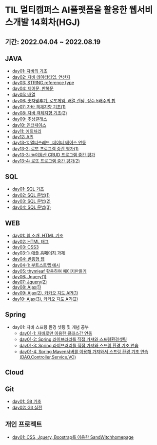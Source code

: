 # TIL 멀티캠퍼스 AI플랫폼을 활용한 웹서비스개발 14회차(HGJ)
## 기간: 2022.04.04 ~ 2022.08.19

## JAVA
 - [day01: 자바의 기초](https://github.com/AHLF77/TIL/blob/master/javaday01.md)
 - [day02: 자바 데이터타입, 연산자](https://github.com/AHLF77/TIL/blob/master/javaday02.md)
 - [day03: STRING,reference type](https://github.com/AHLF77/TIL/blob/master/javaday03.md)
 - [day04: 제어문, 반복문](https://github.com/AHLF77/TIL/blob/master/javaday04.md)
 - [day05: 배열](https://github.com/AHLF77/TIL/blob/master/javaday05.md)
 - [day06: 숫자맞추기, 로또게임, 배열 랜덤, 정수 5배수의 합](https://github.com/AHLF77/TIL/blob/master/javaday06.md)
 - [day07: 자바 객체지향 기초(1)](https://github.com/AHLF77/TIL/blob/master/javaday07.md)
 - [day08: 자바 객체지향 기초(2)](https://github.com/AHLF77/TIL/blob/master/javaday08.md)
 - [day09: 추상클래스](https://github.com/AHLF77/TIL/blob/master/javaday09.md)
 - [day10: 인터페이스](https://github.com/AHLF77/TIL/blob/master/javaday10.md)
 - [day11: 예외처리](https://github.com/AHLF77/TIL/blob/master/javaday11.md)
 - [day12: API](https://github.com/AHLF77/TIL/blob/master/javaday12.md)
 - [day13-1: 멀티쓰레드, 데이터 베이스 연동](https://github.com/AHLF77/TIL/blob/master/javaday13-1.md)
 - [day13-2: 로또 프로그램 중간 평가(1)](https://github.com/AHLF77/TIL/blob/master/javaday13-2.md)
 - [day13-3: 놀이동산 CRUD 프로그램 중간 평가](https://github.com/AHLF77/TIL/blob/master/javaday13-3.md)
 - [day13-4: 로또 프로그램 중간 평가(2)](https://github.com/AHLF77/TIL/blob/master/javaday13-4.md)

## SQL
 - [day01: SQL 기초](https://github.com/AHLF77/TIL/blob/master/sqlday01.md)
 - [day02: SQL 문법(1)](https://github.com/AHLF77/TIL/blob/master/sqlday02.md)
 - [day03: SQL 문법(2)](https://github.com/AHLF77/TIL/blob/master/sqlday03.md)
 - [day04: SQL 문법(3)](https://github.com/AHLF77/TIL/blob/master/sqlday04.md)

## WEB
 - [day01: 웹 소개, HTML 기초](https://github.com/AHLF77/TIL/blob/master/webday01.md) 
 - [day02: HTML 태그](https://github.com/AHLF77/TIL/blob/master/webday02.md)
 - [day03: CSS3](https://github.com/AHLF77/TIL/blob/master/webday03.md)
 - [day03-1: 애플 홈페이지 과제](https://github.com/AHLF77/TIL/blob/master/webday03-1.md)
 - [day04: 반응형 웹](https://github.com/AHLF77/TIL/blob/master/webday04.md)
 - [day04-1: 부트스트랩 예시](https://github.com/AHLF77/TIL/blob/master/webday04-1.md)
 - [day05: thymleaf 활용하여 페이지만들기](https://github.com/AHLF77/TIL/blob/master/webday05.md)
 - [day06: Jquery(1)](https://github.com/AHLF77/TIL/blob/master/webday06.md)
 - [day07: Jquery(2)](https://github.com/AHLF77/TIL/blob/master/webday07.md)
 - [day08: Ajax(1)](https://github.com/AHLF77/TIL/blob/master/webday08.md)
 - [day09: Ajax(2), 카카오 지도 API(1)](https://github.com/AHLF77/TIL/blob/master/webday09.md)
 - [day10: Ajax(3), 카카오 지도 API(2)](https://github.com/AHLF77/TIL/blob/master/webday10.md)


## Spring
 - day01: 자바 스프링 환경 셋팅 및 개념 공부
    - [day01-1: 자바로만 이용한 클래스간 연동]() 
    - [day01-2: Spring 라이브러리를 직졉 가져와 스프링환경셋팅]() 
    - [day01-3: Spring 라이브러리를 직졉 가져와 스프링 환경 기초 연습]() 
    - [day01-4: Spring Maven서버를 이용해 가져와서 스프링 환경 기초 연습(DAO,Controller,Service,VO)]() 


## Cloud


## Git
 - [day01: Git 기초](https://github.com/AHLF77/TIL/blob/master/GItday01.md)
 - [day02: Git 실전](https://github.com/AHLF77/TIL/blob/master/GItday02.md)

## 개인 프로젝트
 - [day01: CSS, Jquery, Boostrap를 이용한 SandWitchhomepage](https://github.com/AHLF77/TIL/blob/master/SandWitchhomepage.md)

